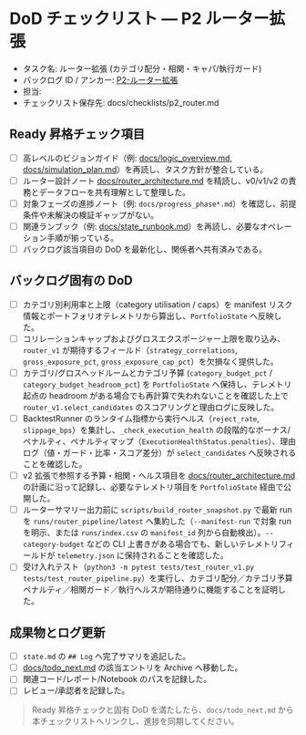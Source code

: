 # DoD チェックリスト — P2 ルーター拡張

- タスク名: ルーター拡張 (カテゴリ配分・相関・キャパ/執行ガード)
- バックログ ID / アンカー: [P2-ルーター拡張](../task_backlog.md#p2-マルチ戦略ポートフォリオ化)
- 担当: <!-- operator_name -->
- チェックリスト保存先: docs/checklists/p2_router.md

## Ready 昇格チェック項目
- [ ] 高レベルのビジョンガイド（例: [docs/logic_overview.md](../logic_overview.md), [docs/simulation_plan.md](../simulation_plan.md)）を再読し、タスク方針が整合している。
- [ ] ルーター設計ノート [docs/router_architecture.md](../router_architecture.md) を精読し、v0/v1/v2 の責務とデータフローを共有理解として整理した。
- [ ] 対象フェーズの進捗ノート（例: `docs/progress_phase*.md`）を確認し、前提条件や未解決の検証ギャップがない。
- [ ] 関連ランブック（例: [docs/state_runbook.md](../state_runbook.md)）を再読し、必要なオペレーション手順が揃っている。
- [ ] バックログ該当項目の DoD を最新化し、関係者へ共有済みである。

## バックログ固有の DoD
- [ ] カテゴリ別利用率と上限（category utilisation / caps）を manifest リスク情報とポートフォリオテレメトリから算出し、`PortfolioState` へ反映した。
- [ ] コリレーションキャップおよびグロスエクスポージャー上限を取り込み、`router_v1` が期待するフィールド（`strategy_correlations`, `gross_exposure_pct`, `gross_exposure_cap_pct`）を欠損なく提供した。
- [ ] カテゴリ/グロスヘッドルームとカテゴリ予算 (`category_budget_pct` / `category_budget_headroom_pct`) を `PortfolioState` へ保持し、テレメトリ起点の headroom がある場合でも再計算で失われないことを確認した上で `router_v1.select_candidates` のスコアリングと理由ログに反映した。
- [ ] BacktestRunner のランタイム指標から実行ヘルス（`reject_rate`, `slippage_bps`）を集計し、`_check_execution_health` の段階的なボーナス/ペナルティ、ペナルティマップ（`ExecutionHealthStatus.penalties`）、理由ログ（値・ガード・比率・スコア差分）が `select_candidates` へ反映されることを確認した。
- [ ] v2 拡張で参照する予算・相関・ヘルス項目を [docs/router_architecture.md](../router_architecture.md) の計画に沿って記録し、必要なテレメトリ項目を `PortfolioState` 経由で公開した。
- [ ] ルーターサマリー出力前に `scripts/build_router_snapshot.py` で最新 run を `runs/router_pipeline/latest` へ集約した（`--manifest-run` で対象 run を明示、または `runs/index.csv` の `manifest_id` 列から自動検出）。`--category-budget` などの CLI 上書きがある場合でも、新しいテレメトリフィールドが `telemetry.json` に保持されることを確認した。
- [ ] 受け入れテスト（`python3 -m pytest tests/test_router_v1.py tests/test_router_pipeline.py`）を実行し、カテゴリ配分／カテゴリ予算ペナルティ／相関ガード／執行ヘルスが期待通りに機能することを証明した。

## 成果物とログ更新
- [ ] `state.md` の `## Log` へ完了サマリを追記した。
- [ ] [docs/todo_next.md](../todo_next.md) の該当エントリを Archive へ移動した。
- [ ] 関連コード/レポート/Notebook のパスを記録した。
- [ ] レビュー/承認者を記録した。

> Ready 昇格チェックと固有 DoD を満たしたら、`docs/todo_next.md` から本チェックリストへリンクし、進捗を同期してください。
